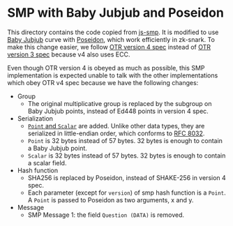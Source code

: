 # SMP with Baby Jubjub and Poseidon

This directory contains the code copied from [js-smp][js-smp]. It is modified to use [Baby Jubjub][baby-jubjub] curve with [Poseidon][poseidon], which work efficiently in zk-snark. To make this change easier, we follow [OTR version 4 spec][otr-spec-v4] instead of [OTR version 3 spec][otr-spec-v3] because v4 also uses ECC.

Even though OTR version 4 is obeyed as much as possible, this SMP implementation is expected unable to talk with the other implementations which obey OTR v4 spec because we have the following changes:

- Group
    - The original multiplicative group is replaced by the subgroup on Baby Jubjub points, instead of Ed448 points in version 4 spec.
- Serialization
    - [`Point` and `Scalar`](https://github.com/otrv4/otrv4/blob/master/otrv4.md#data-types) are added. Unlike other data types, they are serialized in little-endian order, which conforms to [RFC 8032][rfc-8032].
    - `Point` is 32 bytes instead of 57 bytes. 32 bytes is enough to contain a Baby Jubjub point.
    - `Scalar` is 32 bytes instead of 57 bytes. 32 bytes is enough to contain a scalar field.
- Hash function
    - SHA256 is replaced by Poseidon, instead of SHAKE-256 in version 4 spec.
    - Each parameter (except for `version`) of smp hash function is a `Point`. A `Point` is passed to Poseidon as two arguments, x and y.
- Message
    - SMP Message 1: the field `Question (DATA)` is removed.


[otr-spec-v3]: https://otr.cypherpunks.ca/Protocol-v3-4.0.0.html
[otr-spec-v4]: https://github.com/otrv4/otrv4/blob/master/otrv4.md#socialist-millionaires-protocol-smp
[js-smp]: https://github.com/mhchia/js-smp
[poseidon]: https://www.poseidon-hash.info/
[baby-jubjub]: https://github.com/barryWhiteHat/baby_jubjub_ecc
[rfc-8032]: https://tools.ietf.org/html/rfc8032
